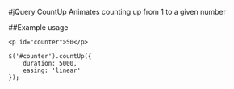 #jQuery CountUp
Animates counting up from 1 to a given number

##Example usage

    <p id="counter">50</p>

    $('#counter').countUp({
    	duration: 5000,
    	easing: 'linear'
    });